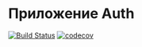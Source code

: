 # Приложение Auth
[![Build Status](https://app.travis-ci.com/kva-devops/job4j_rest.svg?branch=master)](https://app.travis-ci.com/kva-devops/job4j_rest)
[![codecov](https://codecov.io/gh/kva-devops/job4j_rest/branch/master/graph/badge.svg?token=T13BXU0U73)](https://codecov.io/gh/kva-devops/job4j_rest)
